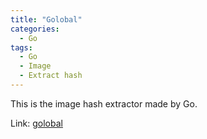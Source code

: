 ```yaml
---
title: "Golobal"
categories:
  - Go
tags:
  - Go
  - Image
  - Extract hash
---
```


This is the image hash extractor made by Go.

Link: [golobal](https://github.com/hermes7308/golobal)